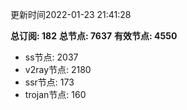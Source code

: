 更新时间2022-01-23 21:41:28

**总订阅: 182**
**总节点: 7637**
**有效节点: 4550**
- ss节点: 2037
- v2ray节点: 2180
- ssr节点: 173
- trojan节点: 160

